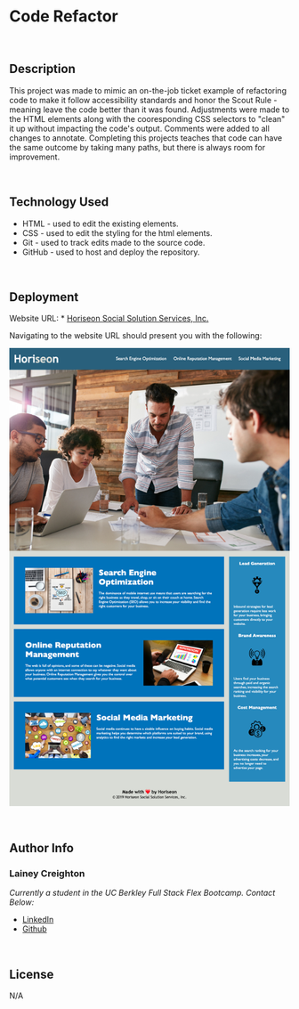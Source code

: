 # Code Refactor

<br>

## Description

This project was made to mimic an on-the-job ticket example of refactoring code to make it follow accessibility standards and honor the Scout Rule - meaning leave the code better than it was found. Adjustments were made to the HTML elements along with the cooresponding CSS selectors to "clean" it up without impacting the code's output. Comments were added to all changes to annotate. Completing this projects teaches that code can have the same outcome by taking many paths, but there is always room for improvement.

<br>

## Technology Used

- HTML - used to edit the existing elements.
- CSS - used to edit the styling for the html elements.
- Git - used to track edits made to the source code.
- GitHub - used to host and deploy the repository.

<br>

## Deployment

Website URL: * [Horiseon Social Solution Services, Inc.](https://laineycreighton.github.io/code-refactor/)

Navigating to the website URL should present you with the following:

![alt text](assets/images/horiseon-webpage.png)
  
  <br>

## Author Info

### Lainey Creighton

*Currently a student in the UC Berkley Full Stack Flex Bootcamp. Contact Below:* 

* [LinkedIn](https://www.linkedin.com/in/lainey-creighton/)
* [Github](https://github.com/laineycreighton)

<br>

## License

N/A
